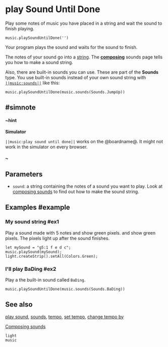 # play Sound Until Done

Play some notes of music you have placed in a string and wait the sound to finish playing.

```sig
music.playSoundUntilDone('')
```

Your program plays the sound and waits for the sound to finish.

The notes of your sound go into a [string](/types/string). The [**composing**](/reference/music/composing-sounds)
sounds page tells you how to make a sound string.

Also, there are built-in sounds you can use. These are part of the **Sounds** type. You use built-in sounds
instead of your own sound string with [``||music:sounds||``](/reference/music/sounds) like this:

```blocks
music.playSoundUntilDone(music.sounds(Sounds.JumpUp))
```

## #simnote
#### ~hint
**Simulator**

``||music:play sound until done||`` works on the @boardname@. It might not work in the simulator on every browser.
#### ~

## Parameters

* ``sound``: a string containing the notes of a sound you want to play. Look at
[composing sounds](/reference/music/composing-sounds) to find out how to make the sound string.


## Examples #example

### My sound string #ex1

Play a sound made with 5 notes and show green pixels. and show green pixels. The pixels light up after the sound
finishes.

```blocks
let mySound = "g5:1 f e d c";
music.playSound(mySound);
light.createStrip().setAll(Colors.Green);
```

### I'll play BaDing #ex2

Play a the built-in sound called `BaDing`.

```blocks
music.playSoundUntilDone(music.sounds(Sounds.BaDing))
```

## See also

[play sound](/reference/music/play-sound), [sounds](/reference/music/sounds),
[tempo](/reference/music/tempo), [set tempo](/reference/music/set-tempo),
[change tempo by](/reference/music/change-tempo-by)

[Composing sounds](/reference/music/composing-sounds)

```package
light
music
```